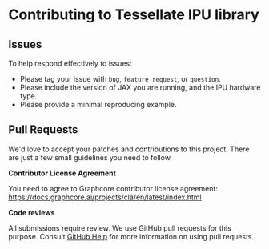 # Contributing to Tessellate IPU library

## Issues

To help respond effectively to issues:

* Please tag your issue with `bug`, `feature request`, or `question`.
* Please include the version of JAX you are running, and the IPU hardware type.
* Please provide a minimal reproducing example.

## Pull Requests

We'd love to accept your patches and contributions to this project. There are
just a few small guidelines you need to follow.

**Contributor License Agreement**

You need to agree to Graphcore contributor license agreement: <https://docs.graphcore.ai/projects/cla/en/latest/index.html>

**Code reviews**

All submissions require review. We
use GitHub pull requests for this purpose. Consult
[GitHub Help](https://help.github.com/articles/about-pull-requests/) for more
information on using pull requests.
